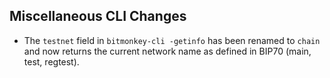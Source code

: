 Miscellaneous CLI Changes
-------------------------
- The `testnet` field in `bitmonkey-cli -getinfo` has been renamed to `chain` and now returns the current network name as defined in BIP70 (main, test, regtest).